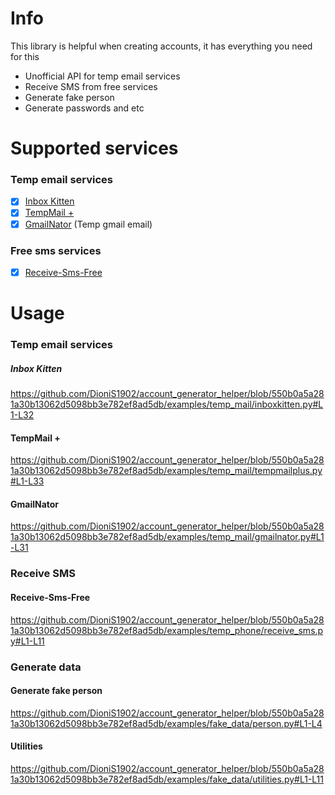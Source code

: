 # Info
This library is helpful when creating accounts, it has everything you need for this
 - Unofficial API for temp email services
 - Receive SMS from free services
 - Generate fake person
 - Generate passwords and etc

# Supported services
### Temp email services
- [x] [Inbox Kitten](https://inboxkitten.com/)
- [x] [TempMail +](https://tempmail.plus/)
- [x] [GmailNator](https://www.gmailnator.com/) (Temp gmail email)
### Free sms services
- [x] [Receive-Sms-Free](https://receive-sms-free.cc/)

# Usage
### Temp email services
##### Inbox Kitten
https://github.com/DioniS1902/account_generator_helper/blob/550b0a5a281a30b13062d5098bb3e782ef8ad5db/examples/temp_mail/inboxkitten.py#L1-L32
#### TempMail +
https://github.com/DioniS1902/account_generator_helper/blob/550b0a5a281a30b13062d5098bb3e782ef8ad5db/examples/temp_mail/tempmailplus.py#L1-L33
#### GmailNator
https://github.com/DioniS1902/account_generator_helper/blob/550b0a5a281a30b13062d5098bb3e782ef8ad5db/examples/temp_mail/gmailnator.py#L1-L31
### Receive SMS
#### Receive-Sms-Free
https://github.com/DioniS1902/account_generator_helper/blob/550b0a5a281a30b13062d5098bb3e782ef8ad5db/examples/temp_phone/receive_sms.py#L1-L11
### Generate data
#### Generate fake person
https://github.com/DioniS1902/account_generator_helper/blob/550b0a5a281a30b13062d5098bb3e782ef8ad5db/examples/fake_data/person.py#L1-L4
#### Utilities
https://github.com/DioniS1902/account_generator_helper/blob/550b0a5a281a30b13062d5098bb3e782ef8ad5db/examples/fake_data/utilities.py#L1-L11
